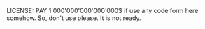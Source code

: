 LICENSE:
PAY 1'000'000'000'000'000$ if use any code form here somehow. So, don't use please. It is not ready.
